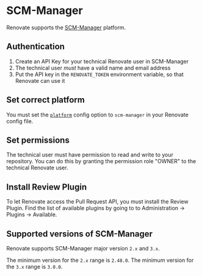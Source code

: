 # SCM-Manager

Renovate supports the [SCM-Manager](https://scm-manager.org) platform.

## Authentication

1. Create an API Key for your technical Renovate user in SCM-Manager
1. The technical user _must_ have a valid name and email address
1. Put the API key in the `RENOVATE_TOKEN` environment variable, so that Renovate can use it

## Set correct platform

You must set the [`platform`](../../../self-hosted-configuration.md#platform) config option to `scm-manager` in your Renovate config file.

## Set permissions

The technical user must have permission to read and write to your repository.
You can do this by granting the permission role "OWNER" to the technical Renovate user.

## Install Review Plugin

To let Renovate access the Pull Request API, you must install the Review Plugin.
Find the list of available plugins by going to to Administration -> Plugins -> Available.

## Supported versions of SCM-Manager

Renovate supports SCM-Manager major version `2.x` and `3.x`.

The minimum version for the `2.x` range is `2.48.0`.
The minimum version for the `3.x` range is `3.0.0`.
